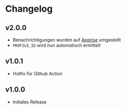 # Changelog

## v2.0.0

- Benachrichtigungen wurden auf [Apprise](https://github.com/caronc/apprise) umgestellt
- `PROFILE_ID` wird nun automatisch ermittelt

## v1.0.1

- Hotfix für Github Action

## v1.0.0

- Initiales Release
